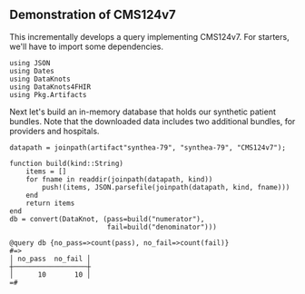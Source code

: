 ## Demonstration of CMS124v7

This incrementally develops a query implementing CMS124v7. For starters,
we'll have to import some dependencies.

    using JSON
    using Dates
    using DataKnots
    using DataKnots4FHIR
    using Pkg.Artifacts


Next let's build an in-memory database that holds our synthetic patient
bundles. Note that the downloaded data includes two additional bundles,
for providers and hospitals.

    datapath = joinpath(artifact"synthea-79", "synthea-79", "CMS124v7");

    function build(kind::String)
        items = []
        for fname in readdir(joinpath(datapath, kind))
            push!(items, JSON.parsefile(joinpath(datapath, kind, fname)))
        end
        return items
    end
    db = convert(DataKnot, (pass=build("numerator"),
                            fail=build("denominator")))

    @query db {no_pass=>count(pass), no_fail=>count(fail)}
    #=>
    │ no_pass  no_fail │
    ┼──────────────────┼
    │      10       10 │
    =#




